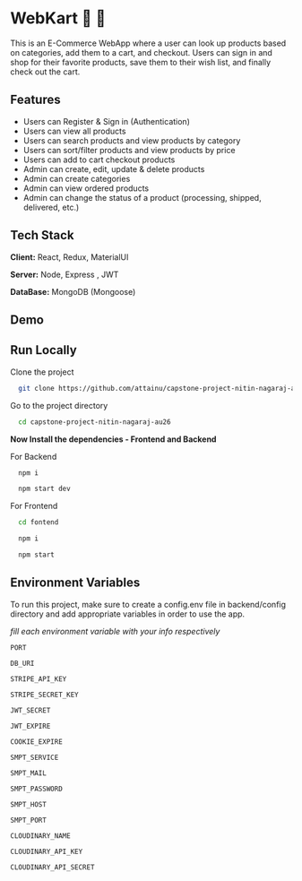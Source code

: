 
# WebKart  🚀  🎁

This is an E-Commerce WebApp  where a user can look up products based on categories, add them to a cart, and checkout. Users can sign in and shop for their favorite products, save them to their wish list, and finally check out the cart.

## Features

- Users can Register & Sign in (Authentication)
- Users can view all products
- Users can search products and view products by category
- Users can sort/filter products and view products by price
- Users can add to cart checkout products
- Admin can create, edit, update & delete products
- Admin can create categories
- Admin can view ordered products
- Admin can change the status of a product (processing, shipped, delivered, etc.)


## Tech Stack

**Client:** React, Redux, MaterialUI

**Server:** Node, Express , JWT

**DataBase:** MongoDB (Mongoose)

## Demo


## Run Locally

Clone the project

```bash
  git clone https://github.com/attainu/capstone-project-nitin-nagaraj-au26.git
```

Go to the project directory

```bash
  cd capstone-project-nitin-nagaraj-au26
```

**Now Install the dependencies - Frontend and Backend**

For Backend

```bash
  npm i
```

```bash
  npm start dev
```

For Frontend 

```bash
  cd fontend
```

```bash
  npm i
```

```bash
  npm start
```
## Environment Variables

To run this project, make sure to create a config.env file in backend/config directory and add appropriate variables in order to use the app.

_fill each environment variable with your info respectively_


`PORT`

`DB_URI`

`STRIPE_API_KEY`

`STRIPE_SECRET_KEY`

`JWT_SECRET`

`JWT_EXPIRE`

`COOKIE_EXPIRE`

`SMPT_SERVICE`

`SMPT_MAIL`

`SMPT_PASSWORD`

`SMPT_HOST`

`SMPT_PORT`

`CLOUDINARY_NAME`

`CLOUDINARY_API_KEY`

`CLOUDINARY_API_SECRET`



